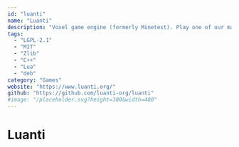```yaml
---
id: "luanti"
name: "Luanti"
description: "Voxel game engine (formerly Minetest). Play one of our many games, mod a game to your liking, make your own game, or play on a multiplayer server."
tags:
  - "LGPL-2.1"
  - "MIT"
  - "Zlib"
  - "C++"
  - "Lua"
  - "deb"
category: "Games"
website: "https://www.luanti.org/"
github: "https://github.com/luanti-org/luanti"
#image: "/placeholder.svg?height=300&width=400"
---
```


# Luanti
